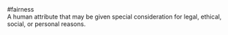 <div class="glossary-icon-container">
  <div class="glossary-icon" title="Fairness">#fairness</div>
</div>
A human attribute that may be given special consideration for legal,
ethical, social, or personal reasons.

